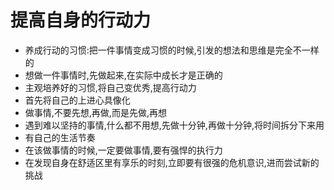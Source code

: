 # 提高自身的行动力

- 养成行动的习惯:把一件事情变成习惯的时候,引发的想法和思维是完全不一样的
- 想做一件事情时,先做起来,在实际中成长才是正确的
- 主观培养好的习惯,将自己变优秀,提高行动力
- 首先将自己的上进心具像化
- 做事情,不要先想,再做,而是先做,再想
- 遇到难以坚持的事情,什么都不用想,先做十分钟,再做十分钟,将时间拆分下来用
- 有自己的生活节奏
- 在该做事情的时候,一定要做事情,要有强悍的执行力
- 在发现自身在舒适区里有享乐的时刻,立即要有很强的危机意识,进而尝试新的挑战
